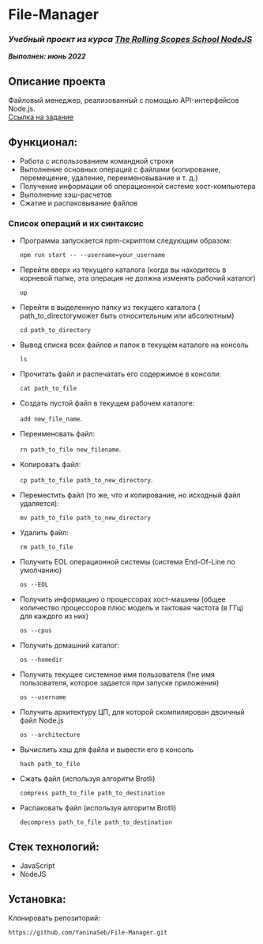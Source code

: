 # File-Manager

### ***Учебный проект из курса [The Rolling Scopes School  NodeJS](https://rs.school/nodejs/)***  
***Выполнен:  июнь 2022***  

## Описание проекта
Файловый менеджер, реализованный с помощью API-интерфейсов Node.js.   
[Ссылка на задание](https://github.com/AlreadyBored/nodejs-assignments/blob/main/assignments/file-manager/assignment.md)

## Функционал:
- Работа с использованием командной строки
- Выполнение основных операций с файлами (копирование, перемещение, удаление, переименовывание и т. д.)
- Получение информации об операционной системе хост-компьютера
- Выполнение хэш-расчетов
- Сжатие и распаковывание файлов

### Список операций и их синтаксис ###   

- Программа запускается npm-скриптом следующим образом:   

  ```npm run start -- --username=your_username```   
  
- Перейти вверх из текущего каталога (когда вы находитесь в корневой папке, эта операция не должна изменять рабочий каталог)   

  ```up```   

- Перейти в выделенную папку из текущего каталога ( path_to_directoryможет быть относительным или абсолютным)   

  ```cd path_to_directory```   

- Вывод списка всех файлов и папок в текущем каталоге на консоль   

  ```ls```   

- Прочитать файл и распечатать его содержимое в консоли:   

  ```cat path_to_file```   

- Создать пустой файл в текущем рабочем каталоге:   

  ```add new_file_name```.  

- Переименовать файл:   

  ```rn path_to_file new_filename```.  

- Копировать файл:   

  ```cp path_to_file path_to_new_directory```.  

- Переместить файл (то же, что и копирование, но исходный файл удаляется):   

  ```mv path_to_file path_to_new_directory```   

- Удалить файл:   

  ```rm path_to_file```   

- Получить EOL операционной системы (система End-Of-Line по умолчанию)   

  ```os --EOL```   

- Получить информацию о процессорах хост-машины (общее количество процессоров плюс модель и тактовая частота (в ГГц) для каждого из них)   

  ```os --cpus```   

- Получить домашний каталог:   

  ```os --homedir```   

- Получить текущее системное имя пользователя (!не имя пользователя, которое задается при запуске приложения)   

  ```os --username```   

- Получить архитектуру ЦП, для которой скомпилирован двоичный файл Node.js   

  ```os --architecture```   

- Вычислить хэш для файла и вывести его в консоль   

  ```hash path_to_file```   

- Сжать файл (используя алгоритм Brotli)   

  ```compress path_to_file path_to_destination```

- Распаковать файл (используя алгоритм Brotli)   

  ```decompress path_to_file path_to_destination```
  

## Стек технологий:
- JavaScript
- NodeJS

## Установка:
Клонировать репозиторий:

    https://github.com/YaninaSeb/File-Manager.git
